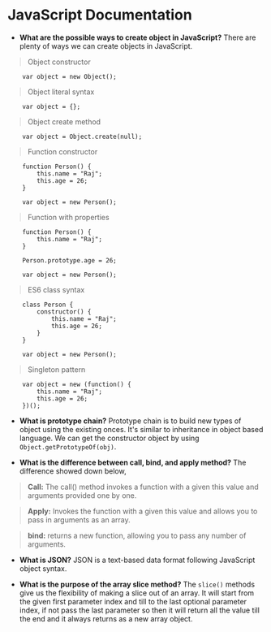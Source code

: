 # **JavaScript Documentation**

* **What are the possible ways to create object in JavaScript?** There are plenty of ways we can create objects in JavaScript.

> Object constructor

```
    var object = new Object();
```

> Object literal syntax

```
    var object = {};
```

> Object create method

```
    var object = Object.create(null);
```

> Function constructor

```
    function Person() {
        this.name = "Raj";
        this.age = 26;
    }

    var object = new Person();
```

> Function with properties

```
    function Person() {
        this.name = "Raj";
    }

    Person.prototype.age = 26;

    var object = new Person();
```

> ES6 class syntax

```
    class Person {
        constructor() {
            this.name = "Raj";
            this.age = 26;
        }
    }

    var object = new Person();
```

> Singleton pattern

```
    var object = new (function() {
        this.name = "Raj";
        this.age = 26;
    })();
```

* **What is prototype chain?** Prototype chain is to build new types of object using the existing onces. It's similar to inheritance in object based language. We can get the constructor object by using ```Object.getPrototypeOf(obj)```.

* **What is the difference between call, bind, and apply method?** The difference showed down below,

> **Call:** The call() method invokes a function with a given this value and arguments provided one by one.

> **Apply:** Invokes the function with a given this value and allows you to pass in arguments as an array.

> **bind:** returns a new function, allowing you to pass any number of arguments.

* **What is JSON?** JSON is a text-based data format following JavaScript object syntax.

* **What is the purpose of the array slice method?** The ```slice()``` methods give us the flexibility of making a slice out of an array. It will start from the given first parameter index and till to the last optional parameter index, if not pass the last parameter so then it will return all the value till the end and it always returns as a new array object.